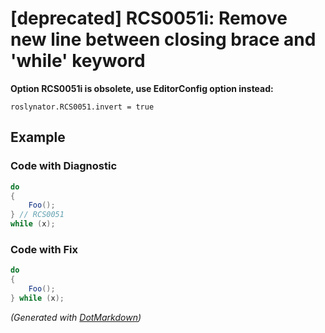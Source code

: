 # \[deprecated\] RCS0051i: Remove new line between closing brace and 'while' keyword

**Option RCS0051i is obsolete, use EditorConfig option instead:**

```
roslynator.RCS0051.invert = true
```

## Example

### Code with Diagnostic

```csharp
do
{
    Foo();
} // RCS0051
while (x);
```

### Code with Fix

```csharp
do
{
    Foo();
} while (x);
```


*\(Generated with [DotMarkdown](http://github.com/JosefPihrt/DotMarkdown)\)*